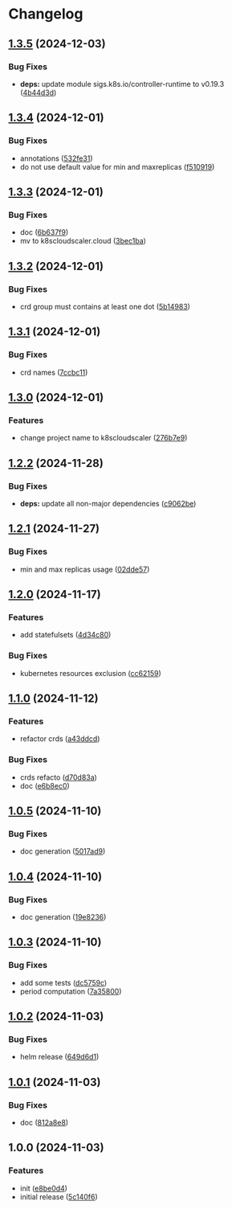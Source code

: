 # Changelog

## [1.3.5](https://github.com/k8scloudscaler/k8scloudscaler/compare/v1.3.4...v1.3.5) (2024-12-03)


### Bug Fixes

* **deps:** update module sigs.k8s.io/controller-runtime to v0.19.3 ([4b44d3d](https://github.com/k8scloudscaler/k8scloudscaler/commit/4b44d3d2a294371cf3e04bb573a7d23446a8a43f))

## [1.3.4](https://github.com/k8scloudscaler/k8scloudscaler/compare/v1.3.3...v1.3.4) (2024-12-01)


### Bug Fixes

* annotations ([532fe31](https://github.com/k8scloudscaler/k8scloudscaler/commit/532fe3134b733f261c30f98e03cbb5959a934215))
* do not use default value for min and maxreplicas ([f510919](https://github.com/k8scloudscaler/k8scloudscaler/commit/f5109193347e09957016218efc793e13d5cf94b1))

## [1.3.3](https://github.com/k8scloudscaler/k8scloudscaler/compare/v1.3.2...v1.3.3) (2024-12-01)


### Bug Fixes

* doc ([6b637f9](https://github.com/k8scloudscaler/k8scloudscaler/commit/6b637f9e65807de9159294beb3e122ae1fe1e287))
* mv to k8scloudscaler.cloud ([3bec1ba](https://github.com/k8scloudscaler/k8scloudscaler/commit/3bec1ba0e35025b0a8987cbec0b6c0ba3e535b80))

## [1.3.2](https://github.com/k8scloudscaler/k8scloudscaler/compare/v1.3.1...v1.3.2) (2024-12-01)


### Bug Fixes

* crd group must contains at least one dot ([5b14983](https://github.com/k8scloudscaler/k8scloudscaler/commit/5b14983a17ec88c52bc98414dc5195ade95df2bc))

## [1.3.1](https://github.com/k8scloudscaler/k8scloudscaler/compare/v1.3.0...v1.3.1) (2024-12-01)


### Bug Fixes

* crd names ([7ccbc11](https://github.com/k8scloudscaler/k8scloudscaler/commit/7ccbc119516673c0c4371d7da369f16f4ff43453))

## [1.3.0](https://github.com/k8scloudscaler/k8scloudscaler/compare/v1.2.2...v1.3.0) (2024-12-01)


### Features

* change project name to k8scloudscaler ([276b7e9](https://github.com/k8scloudscaler/k8scloudscaler/commit/276b7e9646f7abc07dc060d761141e67f135d150))

## [1.2.2](https://github.com/k8scloudscaler/k8scloudscaler/compare/v1.2.1...v1.2.2) (2024-11-28)


### Bug Fixes

* **deps:** update all non-major dependencies ([c9062be](https://github.com/k8scloudscaler/k8scloudscaler/commit/c9062beb74fdf20e8c36a466b997cfcbfc6dcdff))

## [1.2.1](https://github.com/k8scloudscaler/k8scloudscaler/compare/v1.2.0...v1.2.1) (2024-11-27)


### Bug Fixes

* min and max replicas usage ([02dde57](https://github.com/k8scloudscaler/k8scloudscaler/commit/02dde5755cef6f69145cd6459807899a98c89e11))

## [1.2.0](https://github.com/k8scloudscaler/k8scloudscaler/compare/v1.1.0...v1.2.0) (2024-11-17)


### Features

* add statefulsets ([4d34c80](https://github.com/k8scloudscaler/k8scloudscaler/commit/4d34c8032f7caa930141466cad61939e0c9b0fed))


### Bug Fixes

* kubernetes resources exclusion ([cc62159](https://github.com/k8scloudscaler/k8scloudscaler/commit/cc621590b6c81649daecf821ba50fa4d348021d2))

## [1.1.0](https://github.com/k8scloudscaler/k8scloudscaler/compare/v1.0.5...v1.1.0) (2024-11-12)


### Features

* refactor crds ([a43ddcd](https://github.com/k8scloudscaler/k8scloudscaler/commit/a43ddcd4c763751fa7adef43fd533e33075f715a))


### Bug Fixes

* crds refacto ([d70d83a](https://github.com/k8scloudscaler/k8scloudscaler/commit/d70d83a6c334a00ab01c46b721b98966677ca9cf))
* doc ([e6b8ec0](https://github.com/k8scloudscaler/k8scloudscaler/commit/e6b8ec017249a8e7f84d62b68cb24568cffe2c54))

## [1.0.5](https://github.com/k8scloudscaler/k8scloudscaler/compare/v1.0.4...v1.0.5) (2024-11-10)


### Bug Fixes

* doc generation ([5017ad9](https://github.com/k8scloudscaler/k8scloudscaler/commit/5017ad9985b28deeeccc07f9a17bce62c3d72a7e))

## [1.0.4](https://github.com/k8scloudscaler/k8scloudscaler/compare/v1.0.3...v1.0.4) (2024-11-10)


### Bug Fixes

* doc generation ([19e8236](https://github.com/k8scloudscaler/k8scloudscaler/commit/19e8236ae5beb72e974646e25ccd36be7eb68538))

## [1.0.3](https://github.com/k8scloudscaler/k8scloudscaler/compare/v1.0.2...v1.0.3) (2024-11-10)


### Bug Fixes

* add some tests ([dc5759c](https://github.com/k8scloudscaler/k8scloudscaler/commit/dc5759c5de67a270461b4be07742fd6f3147081f))
* period computation ([7a35800](https://github.com/k8scloudscaler/k8scloudscaler/commit/7a358004e812de08163e18a109276bad9a992948))

## [1.0.2](https://github.com/k8scloudscaler/k8scloudscaler/compare/v1.0.1...v1.0.2) (2024-11-03)


### Bug Fixes

* helm release ([649d6d1](https://github.com/k8scloudscaler/k8scloudscaler/commit/649d6d19a24c97258aa277b1a940d6de49402e89))

## [1.0.1](https://github.com/k8scloudscaler/k8scloudscaler/compare/v1.0.0...v1.0.1) (2024-11-03)


### Bug Fixes

* doc ([812a8e8](https://github.com/k8scloudscaler/k8scloudscaler/commit/812a8e85ba32ed9137d7eca84f47bb7846067000))

## 1.0.0 (2024-11-03)


### Features

* init ([e8be0d4](https://github.com/k8scloudscaler/k8scloudscaler/commit/e8be0d4f0a343363081908bf2a4e694d463ef676))
* initial release ([5c140f6](https://github.com/k8scloudscaler/k8scloudscaler/commit/5c140f6a864bd522f0be09b088c027270433a134))
